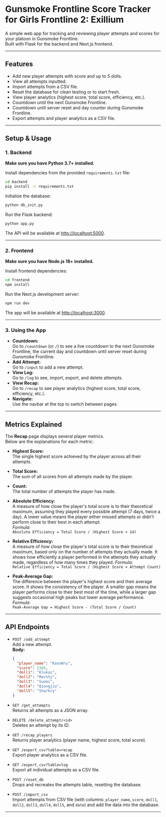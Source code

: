 # Gunsmoke Frontline Score Tracker for Girls Frontline 2: Exillium

A simple web app for tracking and reviewing player attempts and scores for your platoon in Gunsmoke Frontline.  
Built with Flask for the backend and Next.js frontend.

---

## Features

- Add new player attempts with score and up to 5 dolls.
- View all attempts inputted.
- Import attempts from a CSV file.
- Reset the database for clean testing or to start fresh.
- View player analytics (highest score, total score, efficiency, etc.).
- Countdown until the next Gunsmoke Frontline.
- Countdown until server reset and day counter during Gunsmoke Frontline.
- Export attempts and player analytics as a CSV file.

---

## Setup & Usage

### 1. Backend

**Make sure you have Python 3.7+ installed.**

Install dependencies from the provided `requirements.txt` file:

```sh
cd backend
pip install -r requirements.txt
```

Initialize the database:

```sh
python db_init.py
```

Run the Flask backend:

```sh
python app.py
```

The API will be available at [http://localhost:5000](http://localhost:5000).

---

### 2. Frontend

**Make sure you have Node.js 18+ installed.**

Install frontend dependencies:

```sh
cd frontend
npm install
```

Run the Next.js development server:

```sh
npm run dev
```

The app will be available at [http://localhost:3000](http://localhost:3000).

---

### 3. Using the App

- **Countdown:**  
  Go to `/countdown` (or `/`) to see a live countdown to the next Gunsmoke Frontline, the current day and countdown until server reset during Gunsmoke Frontline.
- **Add Attempt:**  
  Go to `/input` to add a new attempt.
- **View Log:**  
  Go to `/log` to see, import, export, and delete attempts.
- **View Recap:**  
  Go to `/recap` to see player analytics (highest score, total score, efficiency, etc.).
- **Navigate:**  
  Use the navbar at the top to switch between pages.

---

## Metrics Explained

The **Recap** page displays several player metrics.  
Below are the explanations for each metric:

- **Highest Score:**  
  The single highest score achieved by the player across all their attempts.

- **Total Score:**  
  The sum of all scores from all attempts made by the player.

- **Count:**  
  The total number of attempts the player has made.

- **Absolute Efficiency:**  
  A measure of how close the player's total score is to their theoretical maximum, assuming they played every possible attempt (7 days, twice a day). A lower value means the player either missed attempts or didn't perform close to their best in each attempt.  
  _Formula:_  
  `Absolute Efficiency = Total Score / (Highest Score × 14)`  

- **Relative Efficiency:**  
  A measure of how close the player's total score is to their theoretical maximum, based only on the number of attempts they actually made. It shows how efficiently a player performed in the attempts they actually made, regardless of how many times they played.
  _Formula:_  
  `Relative Efficiency = Total Score / (Highest Score × Attempt Count)`  

- **Peak-Average Gap:**  
  The difference between the player's highest score and their average score. It shows the consistency of the player. A smaller gap means the player performs close to their best most of the time, while a larger gap suggests occasional high peaks but lower average performance.
  _Formula:_  
  `Peak-Average Gap = Highest Score - (Total Score / Count)`

---

## API Endpoints

- `POST /add_attempt`  
  Add a new attempt.  
  **Body:**

  ```json
  {
    "player_name": "KaonWry",
    "score": 2345,
    "doll1": "Klukai",
    "doll2": "Mechty",
    "doll3": "Suomi",
    "doll4": "Qiongjiu",
    "doll5": "Sharkry"
  }
  ```

- `GET /get_attempts`  
  Returns all attempts as a JSON array.

- `DELETE /delete_attempt/<id>`  
  Deletes an attempt by its ID.

- `GET /recap_players`  
  Returns player analytics (player name, highest score, total score).

- `GET /export_csv?table=recap`  
  Export player analytics as a CSV file.

- `GET /export_csv?table=log`  
  Export all individual attempts as a CSV file.

- `POST /reset_db`  
  Drops and recreates the attempts table, resetting the database.

- `POST /import_csv`  
  Import attempts from CSV file (with columns: `player_name`, `score`, `doll1`, `doll2`, `doll3`, `doll4`, `doll5`, and `date`) and add the data into the database.

---
